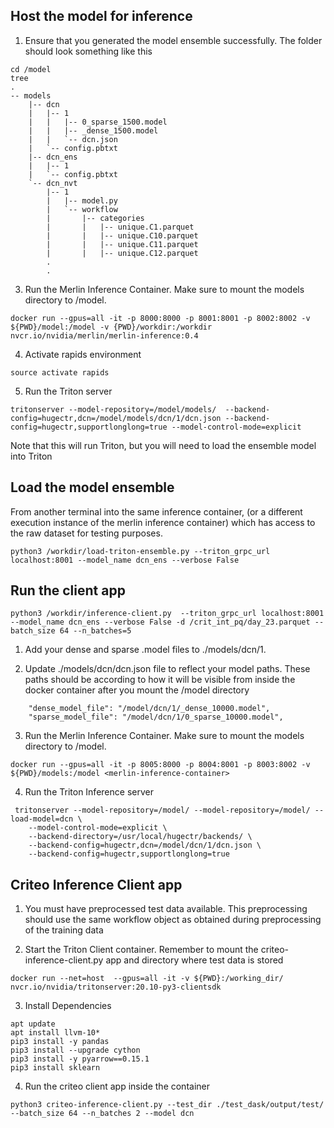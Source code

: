 ##  Host the model for inference

1. Ensure that you generated the model ensemble successfully. The folder should look something like this

```
cd /model
tree
.
-- models
    |-- dcn
    |   |-- 1
    |   |   |-- 0_sparse_1500.model
    |   |   |-- _dense_1500.model
    |   |   `-- dcn.json
    |   `-- config.pbtxt
    |-- dcn_ens
    |   |-- 1
    |   `-- config.pbtxt
    `-- dcn_nvt
        |-- 1
        |   |-- model.py
        |   `-- workflow
        |       |-- categories
        |       |   |-- unique.C1.parquet
        |       |   |-- unique.C10.parquet
        |       |   |-- unique.C11.parquet
        |       |   |-- unique.C12.parquet
		.
		.
```

3. Run the Merlin Inference Container. Make sure to mount the models directory to /model.
```
docker run --gpus=all -it -p 8000:8000 -p 8001:8001 -p 8002:8002 -v ${PWD}/model:/model -v {PWD}/workdir:/workdir nvcr.io/nvidia/merlin/merlin-inference:0.4
```

4. Activate rapids environment
```
source activate rapids
```

5. Run the Triton server
```
tritonserver --model-repository=/model/models/  --backend-config=hugectr,dcn=/model/models/dcn/1/dcn.json --backend-config=hugectr,supportlonglong=true --model-control-mode=explicit 
```

Note that this will run Triton, but you will need to load the ensemble model into Triton


## Load the model ensemble
From another terminal into the same inference container, (or a different execution instance of the merlin inference container) which has access to the raw dataset for testing purposes.
```
python3 /workdir/load-triton-ensemble.py --triton_grpc_url localhost:8001 --model_name dcn_ens --verbose False
```

## Run the client app
```
python3 /workdir/inference-client.py  --triton_grpc_url localhost:8001 --model_name dcn_ens --verbose False -d /crit_int_pq/day_23.parquet --batch_size 64 --n_batches=5
```









1. Add your dense and sparse .model files to ./models/dcn/1.

2. Update ./models/dcn/dcn.json file to reflect your model paths. These paths should be according to how it will be visible from inside the docker container after you mount the /model directory
```
    "dense_model_file": "/model/dcn/1/_dense_10000.model",
    "sparse_model_file": "/model/dcn/1/0_sparse_10000.model",
```

3. Run the Merlin Inference Container. Make sure to mount the models directory to /model.
```
docker run --gpus=all -it -p 8005:8000 -p 8004:8001 -p 8003:8002 -v ${PWD}/models:/model <merlin-inference-container> 
```

4. Run the Triton Inference server
```
 tritonserver --model-repository=/model/ --model-repository=/model/ --load-model=dcn \
	--model-control-mode=explicit \
	--backend-directory=/usr/local/hugectr/backends/ \
	--backend-config=hugectr,dcn=/model/dcn/1/dcn.json \
	--backend-config=hugectr,supportlonglong=true
```


## Criteo Inference Client app

1. You must have preprocessed test data available. This preprocessing should use the same workflow object as obtained during preprocessing of the training data


2. Start the Triton Client container. Remember to mount the criteo-inference-client.py app and directory where test data is stored
```
docker run --net=host  --gpus=all -it -v ${PWD}:/working_dir/ nvcr.io/nvidia/tritonserver:20.10-py3-clientsdk
```

3. Install Dependencies
```
apt update
apt install llvm-10*
pip3 install -y pandas
pip3 install --upgrade cython
pip3 install -y pyarrow==0.15.1
pip3 install sklearn
```

4. Run the criteo client app inside the container
```
python3 criteo-inference-client.py --test_dir ./test_dask/output/test/ --batch_size 64 --n_batches 2 --model dcn
```
